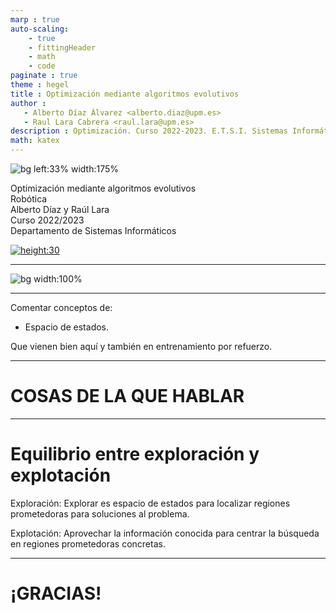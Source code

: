 ```yaml
---
marp : true
auto-scaling:
    - true
    - fittingHeader
    - math
    - code
paginate : true
theme : hegel
title : Optimización mediante algoritmos evolutivos
author :
   - Alberto Díaz Álvarez <alberto.diaz@upm.es>
   - Raul Lara Cabrera <raul.lara@upm.es>
description : Optimización. Curso 2022-2023. E.T.S.I. Sistemas Informáticos (UPM)
math: katex
---
```


<!-- _class: titlepage -->
![bg left:33% width:175%](https://upload.wikimedia.org/wikipedia/commons/5/58/Evolutionary_algorithm.svg)

<div class="title">Optimización mediante algoritmos evolutivos</div>
<div class="subtitle">Robótica</div>
<div class="author">Alberto Díaz y Raúl Lara</div>
<div class="date">Curso 2022/2023</div>
<div class="organization">Departamento de Sistemas Informáticos</div>

[![height:30](https://img.shields.io/badge/License-CC%20BY--NC--SA%204.0-informational.svg)](https://creativecommons.org/licenses/by-nc-sa/4.0/)

---

![bg width:100%](https://imgs.xkcd.com/comics/genetic_algorithms.png)

---

Comentar conceptos de:

- Espacio de estados.

Que vienen bien aquí y también en entrenamiento por refuerzo.

---

# COSAS DE LA QUE HABLAR<!--_class: transition-->

---

# Equilibrio entre exploración y explotación

Exploración: Explorar es espacio de estados para localizar regiones prometedoras para soluciones al problema.

Explotación: Aprovechar la información conocida para centrar la búsqueda en regiones prometedoras concretas.

---

# ¡GRACIAS!<!--_class: transition-->
